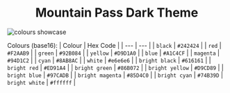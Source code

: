 <div align="center">

# Mountain Pass Dark Theme

</div>

<img src="showcase.png?" alt="colours showcase">

Colours (base16):
| Colour | Hex Code |
| --- | --- |
| `black` | `#242424` |
| `red` | `#F2AAB9` |
| `green` | `#92B084` |
| `yellow` | `#D9D1A0` |
| `blue` | `#A1C4CF` |
| `magenta` | `#94D1C2` |
| `cyan` | `#8AB8AC` |
| `white` | `#e6e6e6` |
| `bright black` | `#616161` |
| `bright red` | `#ED91A4` |
| `bright green` | `#86B072` |
| `bright yellow` | `#D9CD89` |
| `bright blue` | `#97CADB` |
| `bright magenta` | `#85D4C0` |
| `bright cyan` | `#74B39D`
| `bright white` | `#ffffff` |

